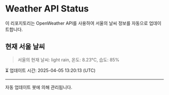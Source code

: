 
# Weather API Status

이 리포지토리는 OpenWeather API를 사용하여 서울의 날씨 정보를 자동으로 업데이트합니다.

## 현재 서울 날씨
> 서울의 현재 날씨: light rain, 온도: 8.23°C, 습도: 85%

⏳ 업데이트 시간: 2025-04-05 13:20:13 (UTC)

---
자동 업데이트 봇에 의해 관리됩니다.
